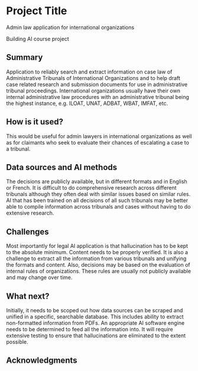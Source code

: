 # Project Title

Admin law application for international organizations

Building AI course project

## Summary

Application to reliably search and extract information on case law of Administrative Tribunals of International Organizations and to help draft case related research and submission documents for use in administrative tribunal proceedings. 
International organizations usually have their own internal administrative law procedures with an administrative tribunal being the highest instance, e.g. ILOAT, UNAT, ADBAT, WBAT, IMFAT, etc. 

## How is it used?

This would be useful for admin lawyers in international organizations as well as for claimants who seek to evaluate their chances of escalating a case to a tribunal. 

## Data sources and AI methods
The decisions are publicly available, but in different formats and in English or French. It is difficult to do comprehensive research across different tribunals although they often deal with similar issues based on similar rules. AI that has been trained on all decisions of all such tribunals may be better able to compile information across tribunals and cases without having to do extensive research.

## Challenges

Most importantly for legal AI application is that hallucination has to be kept to the absolute minimum. Content needs to be properly verified. It is also a challenge to extract all the information from various tribunals and unifying the formats and content. Also, decisions may be based on the evaluation of internal rules of organizations. These rules are usually not publicly available and may change over time. 

## What next?

Initially, it needs to be scoped out how data sources can be scraped and unified in a specific, searchable database. This includes ability to extract non-formatted information from PDFs. An appropriate AI software engine needs to be determined to feed all the information into. It will require extensive testing to ensure that hallucinations are eliminated to the extent possible.


## Acknowledgments



